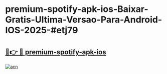 # premium-spotify-apk-ios-Baixar-Gratis-Ultima-Versao-Para-Android-IOS-2025-#etj79

# <h2><a href="https://ainizakaria.my?title=premium-spotify-apk-ios&ref=24M">🔗👉 🔴 premium-spotify-apk-ios</a></h2>

[![acn](https://github.com/user-attachments/assets/0f9c940e-d8b0-45ae-aac7-cd30a18b3e1c)](https://ainizakaria.my?title=premium-spotify-apk-ios&ref=24M)

